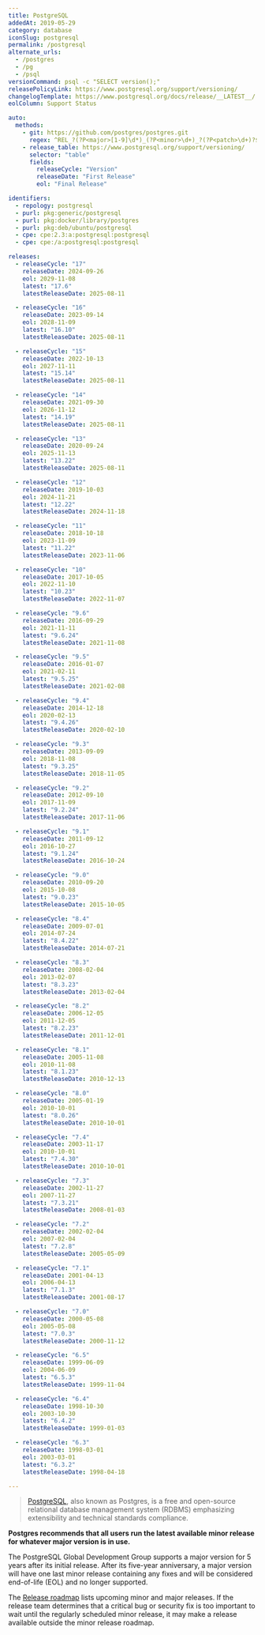 ```yaml
---
title: PostgreSQL
addedAt: 2019-05-29
category: database
iconSlug: postgresql
permalink: /postgresql
alternate_urls:
  - /postgres
  - /pg
  - /psql
versionCommand: psql -c "SELECT version();"
releasePolicyLink: https://www.postgresql.org/support/versioning/
changelogTemplate: https://www.postgresql.org/docs/release/__LATEST__/
eolColumn: Support Status

auto:
  methods:
    - git: https://github.com/postgres/postgres.git
      regex: ^REL_?(?P<major>[1-9]\d*)_(?P<minor>\d+)_?(?P<patch>\d+)?$
    - release_table: https://www.postgresql.org/support/versioning/
      selector: "table"
      fields:
        releaseCycle: "Version"
        releaseDate: "First Release"
        eol: "Final Release"

identifiers:
  - repology: postgresql
  - purl: pkg:generic/postgresql
  - purl: pkg:docker/library/postgres
  - purl: pkg:deb/ubuntu/postgresql
  - cpe: cpe:2.3:a:postgresql:postgresql
  - cpe: cpe:/a:postgresql:postgresql

releases:
  - releaseCycle: "17"
    releaseDate: 2024-09-26
    eol: 2029-11-08
    latest: "17.6"
    latestReleaseDate: 2025-08-11

  - releaseCycle: "16"
    releaseDate: 2023-09-14
    eol: 2028-11-09
    latest: "16.10"
    latestReleaseDate: 2025-08-11

  - releaseCycle: "15"
    releaseDate: 2022-10-13
    eol: 2027-11-11
    latest: "15.14"
    latestReleaseDate: 2025-08-11

  - releaseCycle: "14"
    releaseDate: 2021-09-30
    eol: 2026-11-12
    latest: "14.19"
    latestReleaseDate: 2025-08-11

  - releaseCycle: "13"
    releaseDate: 2020-09-24
    eol: 2025-11-13
    latest: "13.22"
    latestReleaseDate: 2025-08-11

  - releaseCycle: "12"
    releaseDate: 2019-10-03
    eol: 2024-11-21
    latest: "12.22"
    latestReleaseDate: 2024-11-18

  - releaseCycle: "11"
    releaseDate: 2018-10-18
    eol: 2023-11-09
    latest: "11.22"
    latestReleaseDate: 2023-11-06

  - releaseCycle: "10"
    releaseDate: 2017-10-05
    eol: 2022-11-10
    latest: "10.23"
    latestReleaseDate: 2022-11-07

  - releaseCycle: "9.6"
    releaseDate: 2016-09-29
    eol: 2021-11-11
    latest: "9.6.24"
    latestReleaseDate: 2021-11-08

  - releaseCycle: "9.5"
    releaseDate: 2016-01-07
    eol: 2021-02-11
    latest: "9.5.25"
    latestReleaseDate: 2021-02-08

  - releaseCycle: "9.4"
    releaseDate: 2014-12-18
    eol: 2020-02-13
    latest: "9.4.26"
    latestReleaseDate: 2020-02-10

  - releaseCycle: "9.3"
    releaseDate: 2013-09-09
    eol: 2018-11-08
    latest: "9.3.25"
    latestReleaseDate: 2018-11-05

  - releaseCycle: "9.2"
    releaseDate: 2012-09-10
    eol: 2017-11-09
    latest: "9.2.24"
    latestReleaseDate: 2017-11-06

  - releaseCycle: "9.1"
    releaseDate: 2011-09-12
    eol: 2016-10-27
    latest: "9.1.24"
    latestReleaseDate: 2016-10-24

  - releaseCycle: "9.0"
    releaseDate: 2010-09-20
    eol: 2015-10-08
    latest: "9.0.23"
    latestReleaseDate: 2015-10-05

  - releaseCycle: "8.4"
    releaseDate: 2009-07-01
    eol: 2014-07-24
    latest: "8.4.22"
    latestReleaseDate: 2014-07-21

  - releaseCycle: "8.3"
    releaseDate: 2008-02-04
    eol: 2013-02-07
    latest: "8.3.23"
    latestReleaseDate: 2013-02-04

  - releaseCycle: "8.2"
    releaseDate: 2006-12-05
    eol: 2011-12-05
    latest: "8.2.23"
    latestReleaseDate: 2011-12-01

  - releaseCycle: "8.1"
    releaseDate: 2005-11-08
    eol: 2010-11-08
    latest: "8.1.23"
    latestReleaseDate: 2010-12-13

  - releaseCycle: "8.0"
    releaseDate: 2005-01-19
    eol: 2010-10-01
    latest: "8.0.26"
    latestReleaseDate: 2010-10-01

  - releaseCycle: "7.4"
    releaseDate: 2003-11-17
    eol: 2010-10-01
    latest: "7.4.30"
    latestReleaseDate: 2010-10-01

  - releaseCycle: "7.3"
    releaseDate: 2002-11-27
    eol: 2007-11-27
    latest: "7.3.21"
    latestReleaseDate: 2008-01-03

  - releaseCycle: "7.2"
    releaseDate: 2002-02-04
    eol: 2007-02-04
    latest: "7.2.8"
    latestReleaseDate: 2005-05-09

  - releaseCycle: "7.1"
    releaseDate: 2001-04-13
    eol: 2006-04-13
    latest: "7.1.3"
    latestReleaseDate: 2001-08-17

  - releaseCycle: "7.0"
    releaseDate: 2000-05-08
    eol: 2005-05-08
    latest: "7.0.3"
    latestReleaseDate: 2000-11-12

  - releaseCycle: "6.5"
    releaseDate: 1999-06-09
    eol: 2004-06-09
    latest: "6.5.3"
    latestReleaseDate: 1999-11-04

  - releaseCycle: "6.4"
    releaseDate: 1998-10-30
    eol: 2003-10-30
    latest: "6.4.2"
    latestReleaseDate: 1999-01-03

  - releaseCycle: "6.3"
    releaseDate: 1998-03-01
    eol: 2003-03-01
    latest: "6.3.2"
    latestReleaseDate: 1998-04-18

---
```


> [PostgreSQL](https://www.postgresql.org/), also known as Postgres, is a free and open-source
> relational database management system (RDBMS) emphasizing extensibility and technical standards
> compliance.

**Postgres recommends that all users run the latest available minor release for whatever major
version is in use.**

The PostgreSQL Global Development Group supports a major version for 5 years after its initial
release. After its five-year anniversary, a major version will have one last minor release
containing any fixes and will be considered end-of-life (EOL) and no longer supported.

The [Release roadmap](https://www.postgresql.org/developer/roadmap/) lists upcoming minor and major
releases. If the release team determines that a critical bug or security fix is too important to
wait until the regularly scheduled minor release, it may make a release available outside the
minor release roadmap.
